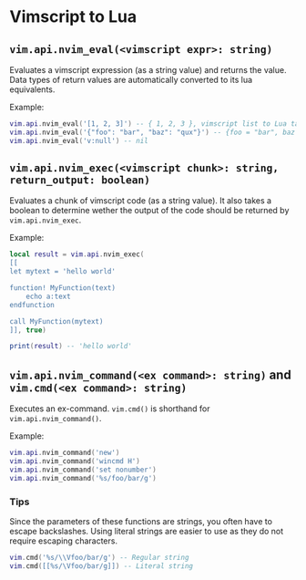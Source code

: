 # Vimscript to Lua

## `vim.api.nvim_eval(<vimscript expr>: string)`

Evaluates a vimscript expression (as a string value) and returns the value. Data types of return values are automatically 
converted to its lua equivalents.

Example:
```lua
vim.api.nvim_eval('[1, 2, 3]') -- { 1, 2, 3 }, vimscript list to Lua table
vim.api.nvim_eval('{"foo": "bar", "baz": "qux"}') -- {foo = "bar", baz = "qux"}, vimscript dictionary to Lua table
vim.api.nvim_eval('v:null') -- nil
```

## `vim.api.nvim_exec(<vimscript chunk>: string, return_output: boolean)`

Evaluates a chunk of vimscript code (as a string value). It also takes a boolean to determine wether the output of the
code should be returned by `vim.api.nvim_exec`.

Example:
```lua
local result = vim.api.nvim_exec(
[[
let mytext = 'hello world'

function! MyFunction(text)
    echo a:text
endfunction

call MyFunction(mytext)
]], true)

print(result) -- 'hello world'
```

## `vim.api.nvim_command(<ex command>: string)` and `vim.cmd(<ex command>: string)`

Executes an ex-command. `vim.cmd()` is shorthand for `vim.api.nvim_command()`.

Example:
```lua
vim.api.nvim_command('new')
vim.api.nvim_command('wincmd H')
vim.api.nvim_command('set nonumber')
vim.api.nvim_command('%s/foo/bar/g')
```

### Tips

Since the parameters of these functions are strings, you often have to escape backslashes. Using literal strings are
easier to use as they do not require escaping characters.

```lua
vim.cmd('%s/\\Vfoo/bar/g') -- Regular string
vim.cmd([[%s/\Vfoo/bar/g]]) -- Literal string
```
